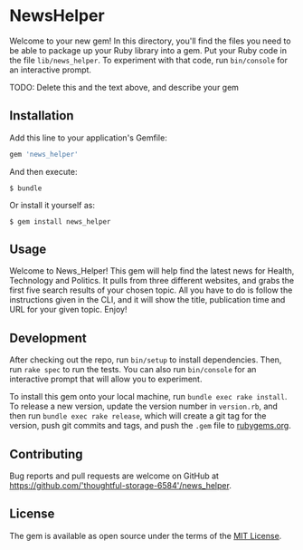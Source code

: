 # NewsHelper

Welcome to your new gem! In this directory, you'll find the files you need to be able to package up your Ruby library into a gem. Put your Ruby code in the file `lib/news_helper`. To experiment with that code, run `bin/console` for an interactive prompt.

TODO: Delete this and the text above, and describe your gem

## Installation

Add this line to your application's Gemfile:

```ruby
gem 'news_helper'
```

And then execute:

    $ bundle

Or install it yourself as:

    $ gem install news_helper

## Usage

Welcome to News_Helper! This gem will help find the latest news for Health, Technology and Politics. It pulls from three different websites, and grabs the first five search results of your chosen topic. All you have to do is follow the instructions given in the CLI, and it will show the title, publication time and URL for your given topic. Enjoy!

## Development

After checking out the repo, run `bin/setup` to install dependencies. Then, run `rake spec` to run the tests. You can also run `bin/console` for an interactive prompt that will allow you to experiment.

To install this gem onto your local machine, run `bundle exec rake install`. To release a new version, update the version number in `version.rb`, and then run `bundle exec rake release`, which will create a git tag for the version, push git commits and tags, and push the `.gem` file to [rubygems.org](https://rubygems.org).

## Contributing

Bug reports and pull requests are welcome on GitHub at https://github.com/'thoughtful-storage-6584'/news_helper.

## License

The gem is available as open source under the terms of the [MIT License](https://opensource.org/licenses/MIT).
